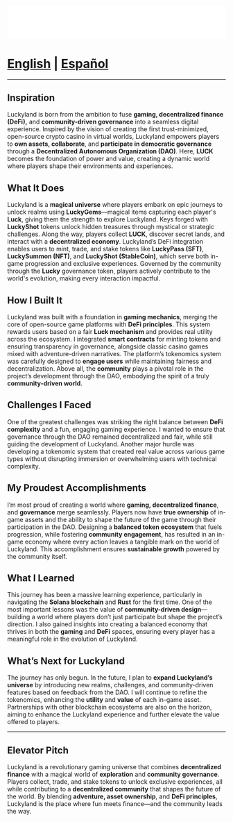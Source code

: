 ![Luckyland Logo](./web/public/logo.png?raw=true)
# [English](README.md) | [Español](README.es.md)

---

## **Inspiration**

Luckyland is born from the ambition to fuse **gaming, decentralized finance (DeFi),** and **community-driven governance** into a seamless digital experience. Inspired by the vision of creating the first trust-minimized, open-source crypto casino in virtual worlds, Luckyland empowers players to **own assets, collaborate**, and **participate in democratic governance** through a **Decentralized Autonomous Organization (DAO)**. Here, **LUCK** becomes the foundation of power and value, creating a dynamic world where players shape their environments and experiences.

## **What It Does**

Luckyland is a **magical universe** where players embark on epic journeys to unlock realms using **LuckyGems**—magical items capturing each player's **Luck**, giving them the strength to explore Luckyland. Keys forged with **LuckyShot** tokens unlock hidden treasures through mystical or strategic challenges. Along the way, players collect **LUCK**, discover secret lands, and interact with a **decentralized economy**. Luckyland’s DeFi integration enables users to mint, trade, and stake tokens like **LuckyPass (SFT)**, **LuckySummon (NFT)**, and **LuckyShot (StableCoin)**, which serve both in-game progression and exclusive experiences. Governed by the community through the **Lucky** governance token, players actively contribute to the world's evolution, making every interaction impactful.

## **How I Built It**

Luckyland was built with a foundation in **gaming mechanics**, merging the core of open-source game platforms with **DeFi principles**. This system rewards users based on a fair **Luck mechanism** and provides real utility across the ecosystem. I integrated **smart contracts** for minting tokens and ensuring transparency in governance, alongside classic casino games mixed with adventure-driven narratives. The platform’s tokenomics system was carefully designed to **engage users** while maintaining fairness and decentralization. Above all, the **community** plays a pivotal role in the project’s development through the DAO, embodying the spirit of a truly **community-driven world**.

## **Challenges I Faced**

One of the greatest challenges was striking the right balance between **DeFi complexity** and a fun, engaging gaming experience. I wanted to ensure that governance through the DAO remained decentralized and fair, while still guiding the development of Luckyland. Another major hurdle was developing a tokenomic system that created real value across various game types without disrupting immersion or overwhelming users with technical complexity.

## **My Proudest Accomplishments**

I’m most proud of creating a world where **gaming, decentralized finance**, and **governance** merge seamlessly. Players now have **true ownership** of in-game assets and the ability to shape the future of the game through their participation in the DAO. Designing a **balanced token ecosystem** that fuels progression, while fostering **community engagement**, has resulted in an in-game economy where every action leaves a tangible mark on the world of Luckyland. This accomplishment ensures **sustainable growth** powered by the community itself.

## **What I Learned**

This journey has been a massive learning experience, particularly in navigating the **Solana blockchain** and **Rust** for the first time. One of the most important lessons was the value of **community-driven design**—building a world where players don’t just participate but shape the project’s direction. I also gained insights into creating a balanced economy that thrives in both the **gaming** and **DeFi** spaces, ensuring every player has a meaningful role in the evolution of Luckyland.

## **What’s Next for Luckyland**

The journey has only begun. In the future, I plan to **expand Luckyland’s universe** by introducing new realms, challenges, and community-driven features based on feedback from the DAO. I will continue to refine the tokenomics, enhancing the **utility** and **value** of each in-game asset. Partnerships with other blockchain ecosystems are also on the horizon, aiming to enhance the Luckyland experience and further elevate the value offered to players.

---

## **Elevator Pitch**

Luckyland is a revolutionary gaming universe that combines **decentralized finance** with a magical world of **exploration** and **community governance**. Players collect, trade, and stake tokens to unlock exclusive experiences, all while contributing to a **decentralized community** that shapes the future of the world. By blending **adventure, asset ownership**, and **DeFi principles**, Luckyland is the place where fun meets finance—and the community leads the way.
